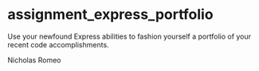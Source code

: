 # assignment_express_portfolio
Use your newfound Express abilities to fashion yourself a portfolio of your recent code accomplishments.

Nicholas Romeo
